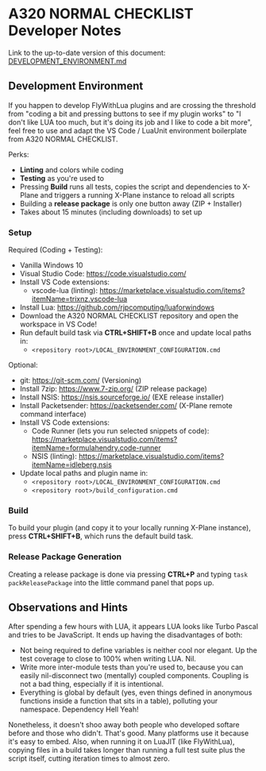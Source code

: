 # A320 NORMAL CHECKLIST Developer Notes

Link to the up-to-date version of this document: [DEVELOPMENT_ENVIRONMENT.md](https://github.com/VerticalLongboard/xplane-a320-checklist/blob/main/DEVELOPMENT_ENVIRONMENT.md)

## Development Environment
If you happen to develop FlyWithLua plugins and are crossing the threshold from "coding a bit and pressing buttons to see if my plugin works" to "I don't like LUA too much, but it's doing its job and I like to code a bit more", feel free to use and adapt the VS Code / LuaUnit environment boilerplate from A320 NORMAL CHECKLIST.

Perks:
* **Linting** and colors while coding
* **Testing** as you're used to
* Pressing **Build** runs all tests, copies the script and dependencies to X-Plane and triggers a running X-Plane instance to reload all scripts
* Building a **release package** is only one button away (ZIP + Installer)
* Takes about 15 minutes (including downloads) to set up

### Setup
Required (Coding + Testing):
* Vanilla Windows 10
* Visual Studio Code: https://code.visualstudio.com/
* Install VS Code extensions:
  * vscode-lua (linting): https://marketplace.visualstudio.com/items?itemName=trixnz.vscode-lua
* Install Lua: https://github.com/rjpcomputing/luaforwindows
* Download the A320 NORMAL CHECKLIST repository and open the workspace in VS Code!
* Run default build task via **CTRL+SHIFT+B** once and update local paths in:
  * `<repository root>/LOCAL_ENVIRONMENT_CONFIGURATION.cmd`

Optional:
* git: https://git-scm.com/ (Versioning)
* Install 7zip: https://www.7-zip.org/ (ZIP release package)
* Install NSIS: https://nsis.sourceforge.io/ (EXE release installer)
* Install Packetsender: https://packetsender.com/ (X-Plane remote command interface)
* Install VS Code extensions:
  * Code Runner (lets you run selected snippets of code): https://marketplace.visualstudio.com/items?itemName=formulahendry.code-runner
  * NSIS (linting): https://marketplace.visualstudio.com/items?itemName=idleberg.nsis
* Update local paths and plugin name in:
  * `<repository root>/LOCAL_ENVIRONMENT_CONFIGURATION.cmd`
  * `<repository root>/build_configuration.cmd`

### Build
To build your plugin (and copy it to your locally running X-Plane instance), press **CTRL+SHIFT+B**, which runs the default build task.

### Release Package Generation
Creating a release package is done via pressing **CTRL+P** and typing `task packReleasePackage` into the little command panel that pops up.

## Observations and Hints
After spending a few hours with LUA, it appears LUA looks like Turbo Pascal and tries to be JavaScript. It ends up having the disadvantages of both:
* Not being required to define variables is neither cool nor elegant. Up the test coverage to close to 100% when writing LUA. Nil.
* Write more inter-module tests than you're used to, because you can easily nil-disconnect two (mentally) coupled components. Coupling is not a bad thing, especially if it is intentional.
* Everything is global by default (yes, even things defined in anonymous functions inside a function that sits in a table), polluting your namespace. Dependency Hell Yeah!

Nonetheless, it doesn't shoo away both people who developed softare before and those who didn't. That's good. Many platforms use it because it's easy to embed. Also, when running it on LuaJIT (like FlyWithLua), copying files in a build takes longer than running a full test suite plus the script itself, cutting iteration times to almost zero.
